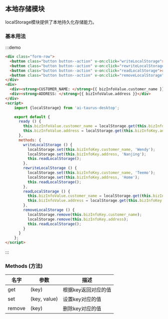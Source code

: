 <script>
  import {localStorage} from 'ai-taurus-desktop';

  export default {
    ready () {
      this.bizInfoValue.customer_name = localStorage.get(this.bizInfoKey.customer_name);
      this.bizInfoValue.address = localStorage.get(this.bizInfoKey.address);
    },
    data: function () {
      return {
        bizInfoKey: {
          customer_name: 'CUSTOMER_NAME',
          address: 'ADDRESS'
        },
        bizInfoValue: {
          customer_name: '',
          address: ''
        }
      };
    },
    methods: {
      writeLocalStorage () {
        localStorage.set(this.bizInfoKey.customer_name, 'Wendy');
        localStorage.set(this.bizInfoKey.address, 'Nanjing');
        this.readLocalStorage();
      },
      rewriteLocalStorage () {
        localStorage.set(this.bizInfoKey.customer_name, 'Teemo');
        localStorage.set(this.bizInfoKey.address, 'Home');
        this.readLocalStorage();
      },
      readLocalStorage () {
        this.bizInfoValue.customer_name = localStorage.get(this.bizInfoKey.customer_name);
        this.bizInfoValue.address = localStorage.get(this.bizInfoKey.address);
      },
      removeLocalStorage () {
        localStorage.remove(this.bizInfoKey.customer_name);
        localStorage.remove(this.bizInfoKey.address);
        this.readLocalStorage();
      }
    }
  };
</script>

## 本地存储模块

localStorage模块提供了本地持久化存储能力。

### 基本用法

:::demo

```html
<div class="form-row">
  <button class="button button--action" v-on:click="writeLocalStorage">write localStorage</button>
  <button class="button button--action" v-on:click="rewriteLocalStorage">rewrite localStorage</button>
  <button class="button button--action" v-on:click="readLocalStorage">read localStorage</button>
  <button class="button button--action" v-on:click="removeLocalStorage">remove localStorage</button>
</div>
<div>
  <div><strong>CUSTOMER_NAME: </strong>{{ bizInfoValue.customer_name }}</div>
  <div><strong>ADDRESS: </strong>{{ bizInfoValue.address }}</div>
</div>
<script>
    import {localStorage} from 'ai-taurus-desktop';

    export default {
      ready () {
        this.bizInfoValue.customer_name = localStorage.get(this.bizInfoKey.customer_name);
        this.bizInfoValue.address = localStorage.get(this.bizInfoKey.address);
      },
      methods: {
        writeLocalStorage () {
          localStorage.set(this.bizInfoKey.customer_name, 'Wendy');
          localStorage.set(this.bizInfoKey.address, 'Nanjing');
          this.readLocalStorage();
        },
        rewriteLocalStorage () {
          localStorage.set(this.bizInfoKey.customer_name, 'Teemo');
          localStorage.set(this.bizInfoKey.address, 'Home');
          this.readLocalStorage();
        },
        readLocalStorage () {
          this.bizInfoValue.customer_name = localStorage.get(this.bizInfoKey.customer_name);
          this.bizInfoValue.address = localStorage.get(this.bizInfoKey.address);
        },
        removeLocalStorage () {
          localStorage.remove(this.bizInfoKey.customer_name);
          localStorage.remove(this.bizInfoKey.address);
          this.readLocalStorage();
        }
      }
    };
</script>
```

:::

### Methods \(方法\)

| 名字 | 参数 | 描述 |
| --- | --- | --- |
| get | (key) | 根据key返回对应的值 |
| set |  (key, value) | 设置key对应的值 |
| remove | (key) | 删除key对应的值 |
